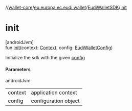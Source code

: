 //[wallet-core](../../../index.md)/[eu.europa.ec.eudi.wallet](../index.md)/[EudiWalletSDK](index.md)/[init](init.md)

# init

[androidJvm]\
fun [init](init.md)(context: [Context](https://developer.android.com/reference/kotlin/android/content/Context.html), config: [EudiWalletConfig](../-eudi-wallet-config/index.md))

Initialize the sdk with the given [config](init.md)

#### Parameters

androidJvm

| | |
|---|---|
| context | application context |
| config | configuration object |
